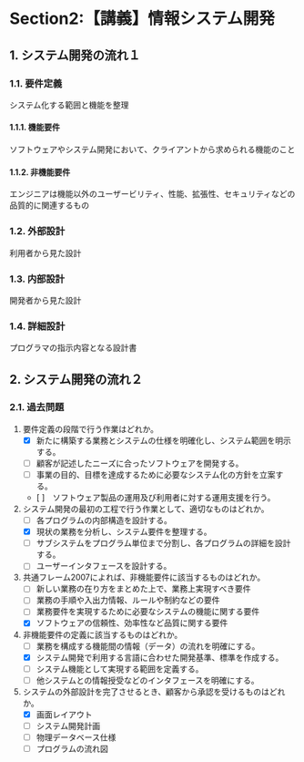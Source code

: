 # Section2:【講義】情報システム開発
## 1. システム開発の流れ１
### 1.1. 要件定義
システム化する範囲と機能を整理

#### 1.1.1. 機能要件
ソフトウェアやシステム開発において、クライアントから求められる機能のこと
#### 1.1.2. 非機能要件
エンジニアは機能以外のユーザービリティ、性能、拡張性、セキュリティなどの品質的に関連するもの
### 1.2. 外部設計
利用者から見た設計
### 1.3. 内部設計
開発者から見た設計
### 1.4. 詳細設計
プログラマの指示内容となる設計書

## 2. システム開発の流れ２
### 2.1. 過去問題
1. 要件定義の段階で行う作業はどれか。
   - [x] 新たに構築する業務とシステムの仕様を明確化し、システム範囲を明示する。
   - [ ] 顧客が記述したニーズに合ったソフトウェアを開発する。
   - [ ] 事業の目的、目標を達成するために必要なシステム化の方針を立案する。
   - [ ]　ソフトウェア製品の運用及び利用者に対する運用支援を行う。
2. システム開発の最初の工程で行う作業として、適切なものはどれか。
   - [ ] 各プログラムの内部構造を設計する。
   - [x] 現状の業務を分析し、システム要件を整理する。
   - [ ] サブシステムをプログラム単位まで分割し、各プログラムの詳細を設計する。
   - [ ] ユーザーインタフェースを設計する。
3. 共通フレーム2007によれば、非機能要件に該当するものはどれか。
   - [ ] 新しい業務の在り方をまとめた上で、業務上実現すべき要件 
   - [ ] 業務の手順や入出力情報、ルールや制約などの要件
   - [ ] 業務要件を実現するために必要なシステムの機能に関する要件
   - [x] ソフトウェアの信頼性、効率性など品質に関する要件
4. 非機能要件の定義に該当するものはどれか。
   - [ ] 業務を構成する機能間の情報（データ）の流れを明確にする。
   - [x] システム開発で利用する言語に合わせた開発基準、標準を作成する。
   - [ ] システム機能として実現する範囲を定義する。
   - [ ] 他システムとの情報授受などのインタフェースを明確にする。
5. システムの外部設計を完了させるとき、顧客から承認を受けるものはどれか。
   - [x] 画面レイアウト
   - [ ] システム開発計画
   - [ ] 物理データベース仕様
   - [ ] プログラムの流れ図